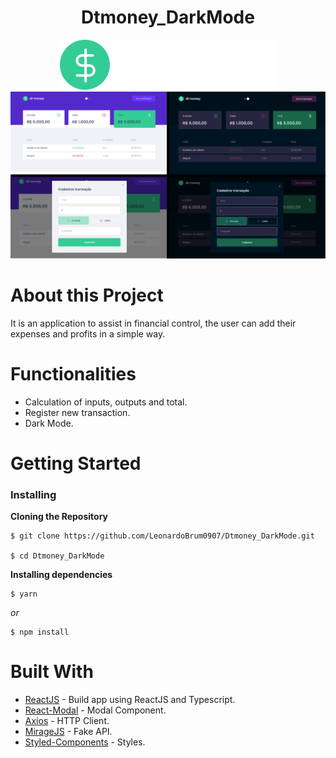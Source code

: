 <h1 align="center"> Dtmoney_DarkMode </h1> 

<div align="center">
  <img src="src/assets/logo.svg">
</div>

<div>
  <img src="src/assets/readme/bannerReadme.png">
</div>

# About this Project

  It is an application to assist in financial control, the user can add their expenses and profits in a simple way.
  
# Functionalities

- Calculation of inputs, outputs and total.
- Register new transaction.
- Dark Mode.

# Getting Started

### Installing

**Cloning the Repository**

```
$ git clone https://github.com/LeonardoBrum0907/Dtmoney_DarkMode.git

$ cd Dtmoney_DarkMode
```

**Installing dependencies**

```
$ yarn
```

_or_

```
$ npm install
```

# Built With

- [ReactJS](https://nextjs.org/docs) - Build app using ReactJS and Typescript.
- [React-Modal](https://reactcommunity.org/react-modal/) - Modal Component.
- [Axios](https://axios-http.com/docs/intro) - HTTP Client.
- [MirageJS](https://miragejs.com/docs/getting-started/introduction/) - Fake API.
- [Styled-Components](https://styled-components.com/) - Styles.

